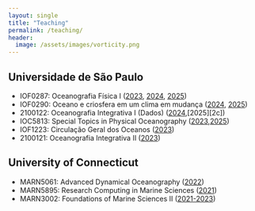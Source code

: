 ```yaml
---
layout: single
title: "Teaching"
permalink: /teaching/
header:
  image: /assets/images/vorticity.png
---
```



## Universidade de São Paulo

- IOF0287: Oceanografia Física I ([2023][1a], [2024][1b], [2025][1c])
- IOF0290: Oceano e criosfera em um clima em mudança ([2024][2a], [2025][2b])
- 2100122: Oceanografia Integrativa I (Dados) ([2024][3a],[2025][2c])
- IOC5813: Special Topics in Physical Oceanography ([2023][5a],[2025][5b])
- IOF1223: Circulação Geral dos Oceanos ([2023][6])
- 2100121: Oceanografia Integrativa II ([2023][7])


[1a]: https://edisciplinas.usp.br/course/view.php?id=106133
[1b]: https://edisciplinas.usp.br/course/view.php?id=118137 
[1c]: https://edisciplinas.usp.br/course/view.php?id=127613
[2a]: https://edisciplinas.usp.br/enrol/index.php?id=118380
[2b]: https://edisciplinas.usp.br/#disciplinas9580 
[3a]: https://classroom.google.com/u/0/c/NjU1NTg1MDg3OTU5?hl=pt-BR
[5a]: https://portalservicos.usp.br/janus/componente/disciplinasOferecidasInicial.jsf?action=3&sgldis=IOC5813&idioma=en
[5b]: https://edisciplinas.usp.br/course/view.php?id=130665
[6]: https://edisciplinas.usp.br/course/view.php?id=114781
[7]: https://edisciplinas.usp.br/course/view.php?id=112233&section=0


## University of Connecticut

- MARN5061: Advanced Dynamical Oceanography ([2022](https://github.com/cesar-rocha/MARN-5061))
- MARN5895: Research Computing in Marine Sciences ([2021](https://github.com/MARN-5895/Website))
- MARN3002: Foundations of Marine Sciences II ([2021-2023][3002-1])

[3002-1]: https://github.com/cesar-rocha/MARN3002-Physics/blob/main/README.md
